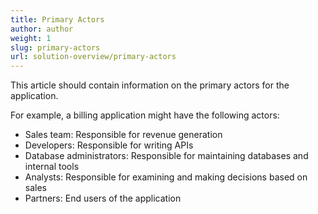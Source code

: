 ```yaml
---
title: Primary Actors
author: author
weight: 1
slug: primary-actors
url: solution-overview/primary-actors
---
```


This article should contain information on the primary actors for the application.  

For example, a billing application might have the following actors:

* Sales team: Responsible for revenue generation
* Developers: Responsible for writing APIs
* Database administrators: Responsible for maintaining databases and internal tools
* Analysts: Responsible for examining and making decisions based on sales
* Partners: End users of the application
